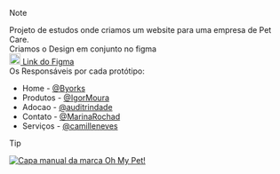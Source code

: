 > [!NOTE]
> Projeto de estudos onde criamos um website para uma empresa de Pet Care.<br>
> Criamos o Design em conjunto no figma<br>
><img src="https://cdn.iconscout.com/icon/free/png-256/figma-3521421-2944870.png" width="20px"><a href="https://www.figma.com/design/g7phvNySHY1X4qUNiHTx79/Moodboard-Oh-My-Pet?node-id=380-2&t=8F7wNG4lYa3JLZNB-1" target="_blank"> Link do Figma</a><br>
>Os Responsáveis por cada protótipo:<br>
>- Home - [@Byorks](https://github.com/Byorks)
>- Produtos - [@IgorMoura](https://github.com/IgorAMoura)
>- Adocao - [@auditrindade](https://github.com/auditrindade)
>- Contato - [@MarinaRochad](https://github.com/MarinaRochad)
>- Serviços - [@camilleneves](https://github.com/camilleneves)

> [!TIP]
><a href="https://www.figma.com/design/g7phvNySHY1X4qUNiHTx79/Moodboard-Oh-My-Pet?node-id=380-2&t=8F7wNG4lYa3JLZNB-1"><img src="https://i.postimg.cc/RhLK0pJr/Capa.png" target="_blank" alt="Capa manual da marca Oh My Pet!">
></a>
